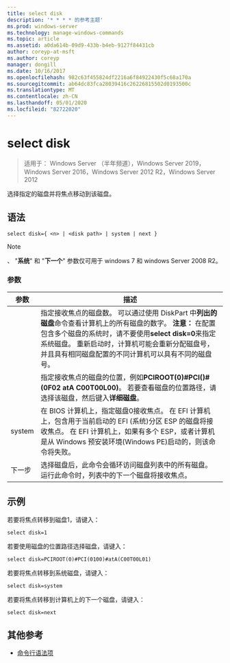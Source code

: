 ```yaml
---
title: select disk
description: '* * * * 的参考主题'
ms.prod: windows-server
ms.technology: manage-windows-commands
ms.topic: article
ms.assetid: a0da614b-09d9-433b-b4eb-9127f84431cb
author: coreyp-at-msft
ms.author: coreyp
manager: dongill
ms.date: 10/16/2017
ms.openlocfilehash: 982c63f455824df2216a6f84922430f5c68a170a
ms.sourcegitcommit: ab64dc83fca28039416c26226815502d0193500c
ms.translationtype: MT
ms.contentlocale: zh-CN
ms.lasthandoff: 05/01/2020
ms.locfileid: "82722020"
---
```

# <a name="select-disk"></a>select disk

> 适用于： Windows Server （半年频道），Windows Server 2019，Windows Server 2016，Windows Server 2012 R2，Windows Server 2012

选择指定的磁盘并将焦点移动到该磁盘。  
  
  
  
## <a name="syntax"></a>语法  
  
```  
select disk={ <n> | <disk path> | system | next }  
```  
  
> [!NOTE]  
> 、 **<disk path>**"**系统**" 和 "**下一个**" 参数仅可用于 windows 7 和 windows Server 2008 R2。  
  
### <a name="parameters"></a>参数  
  
|  参数  |                                                                                                                                                                                                            描述                                                                                                                                                                                                            |
|-------------|-----------------------------------------------------------------------------------------------------------------------------------------------------------------------------------------------------------------------------------------------------------------------------------------------------------------------------------------------------------------------------------------------------------------------------------|
|     <n>     | 指定接收焦点的磁盘数。 可以通过使用 DiskPart 中**列出的磁盘**命令查看计算机上的所有磁盘的数字。 **注意：** 在配置包含多个磁盘的系统时，请不要使用**select disk\=0**来指定系统磁盘。 重新启动时，计算机可能会重新分配磁盘号，并且具有相同磁盘配置的不同计算机可以具有不同的磁盘号。 |
| <disk path> |                                                                                                                 指定接收焦点的磁盘的位置，例如**PCIROOT\(0\)\#PCI\(\)\#\(0F02 atA C00T00L00\)**。 若要查看磁盘的位置路径，请选择该磁盘，然后键入**详细磁盘**。                                                                                                                  |
|   system    |                                 在 BIOS 计算机上，指定磁盘0接收焦点。 在 EFI 计算机上，包含用于当前启动的 EFI \(系统\)分区 ESP 的磁盘将接收焦点。 在 EFI 计算机上，如果有多个 ESP，或者计算机是从 Windows 预安装环境\(Windows PE\)启动的，则该命令将失败。                                  |
|    下一步     |                                                                                                                                     选择磁盘后，此命令会循环访问磁盘列表中的所有磁盘。 运行此命令时，列表中的下一个磁盘将接收焦点。                                                                                                                                      |
  
## <a name="examples"></a>示例  
若要将焦点转移到磁盘1，请键入：  
  
```  
select disk=1  
```  
  
若要使用磁盘的位置路径选择磁盘，请键入：  
  
```  
select disk=PCIROOT(0)#PCI(0100)#atA(C00T00L01)  
```  
  
若要将焦点转移到系统磁盘，请键入：  
  
```  
select disk=system  
```  
  
若要将焦点转移到计算机上的下一个磁盘，请键入：  
  
```  
select disk=next  
```  
  
## <a name="additional-references"></a>其他参考  
- [命令行语法项](command-line-syntax-key.md)  
  

  

